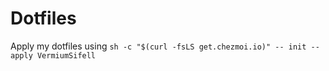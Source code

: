 # Dotfiles

Apply my dotfiles using ``sh -c "$(curl -fsLS get.chezmoi.io)" -- init --apply VermiumSifell``
